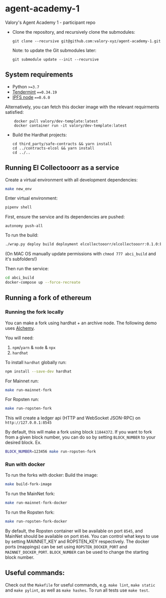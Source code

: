 
# agent-academy-1

Valory's Agent Academy 1 - participant repo

- Clone the repository, and recursively clone the submodules:

      git clone --recursive git@github.com:valory-xyz/agent-academy-1.git

  Note: to update the Git submodules later:

      git submodule update --init --recursive

## System requirements

- Python `>=3.7`
- [Tendermint](https://docs.tendermint.com/master/introduction/install.html) `==0.34.19`
- [IPFS node](https://docs.ipfs.io/install/command-line/#official-distributions) `==0.6.0`

Alternatively, you can fetch this docker image with the relevant requirments satisfied:

        docker pull valory/dev-template:latest
        docker container run -it valory/dev-template:latest

- Build the Hardhat projects:

      cd third_party/safe-contracts && yarn install
      cd ../contracts-elcol && yarn install
      cd ../..

## Running El Collectooorr as a service

Create a virtual environment with all development dependencies:

```bash
make new_env
```

Enter virtual environment:

``` bash
pipenv shell
```

First, ensure the service and its dependencies are pushed:
```
autonomy push-all
```

To run the build:
``` bash
./wrap.py deploy build deployment elcollectooorr/elcollectooorr:0.1.0:bafybeiao7svlniohnjgxhfzyz6blqcbdho4glcatk3qshdo2ixvxpzvlgq keys.json --force --local
```

(On MAC OS manually update permissions with `chmod 777 abci_build` and it's subfolders!)

Then run the service:
``` bash
cd abci_build
docker-compose up --force-recreate
```

## Running a fork of ethereum

### Running the fork locally

You can make a fork using hardhat + an archive node. The following demo uses [Alchemy](https://alchemyapi.io).

You will need:

1. `npm`/`yarn` & `node` & `npx`
2. `hardhat`

To install `hardhat` globally run:

```bash
npm install --save-dev hardhat
```

For Mainnet run:

```bash
make run-mainnet-fork
```

For Ropsten run:

```bash
make run-ropsten-fork
```

This will create a ledger api (HTTP and WebSocket JSON-RPC) on `http://127.0.0.1:8545` 

By default, this will make a fork using block `11844372`. If you want to fork from a given block number, you can do so by setting `BLOCK_NUMBER` to your desired block. Ex.
```bash
BLOCK_NUMBER=123456 make run-ropsten-fork
```

### Run with docker

To run the forks with docker:
Build the image:
```bash
make build-fork-image
```

To run the MainNet fork:
```bash
make run-mainnet-fork-docker
```

To run the Ropsten fork:
```bash
make run-ropsten-fork-docker
```

By default, the Ropsten container will be available on port `8545`, and MainNet should be available on port `8546`.
You can control what keys to use by setting MAINNET_KEY and ROPSTEN_KEY respectively. 
The docker ports (mappings) can be set using `ROPSTEN_DOCKER_PORT` and `MAINNET_DOCKER_PORT`.
`BLOCK_NUMBER` can be used to change the starting block number.

## Useful commands:

Check out the `Makefile` for useful commands, e.g. `make lint`, `make static` and `make pylint`, as well
as `make hashes`. To run all tests use `make test`.
